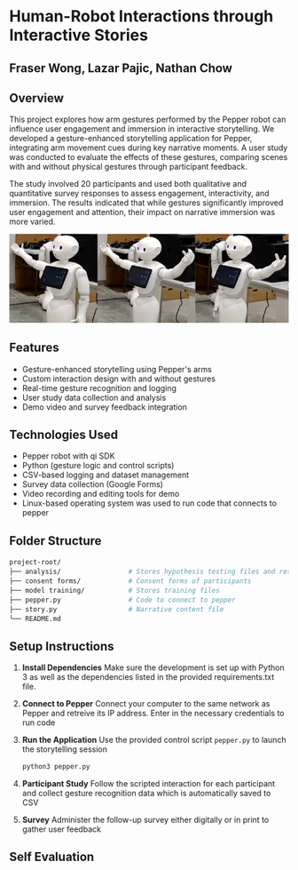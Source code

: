 # Human-Robot Interactions through Interactive Stories
## Fraser Wong, Lazar Pajic, Nathan Chow



## Overview

This project explores how arm gestures performed by the Pepper robot can influence user engagement and immersion in interactive storytelling. We developed a gesture-enhanced storytelling application for Pepper, integrating arm movement cues during key narrative moments. A user study was conducted to evaluate the effects of these gestures, comparing scenes with and without physical gestures through participant feedback.

The study involved 20 participants and used both qualitative and quantitative survey responses to assess engagement, interactivity, and immersion. The results indicated that while gestures significantly improved user engagement and attention, their impact on narrative immersion was more varied.

![](images\all3.png)

## Features

- Gesture-enhanced storytelling using Pepper's arms
- Custom interaction design with and without gestures
- Real-time gesture recognition and logging
- User study data collection and analysis
- Demo video and survey feedback integration

## Technologies Used

- Pepper robot with qi SDK
- Python (gesture logic and control scripts)
- CSV-based logging and dataset management
- Survey data collection (Google Forms)
- Video recording and editing tools for demo
- Linux-based operating system was used to run code that connects to pepper

## Folder Structure
```bash
project-root/
├── analysis/                 # Stores hypothesis testing files and results
├── consent forms/            # Consent forms of participants
├── model training/           # Stores training files
├── pepper.py                 # Code to connect to pepper
├── story.py                  # Narrative content file
└── README.md
```

## Setup Instructions

1. **Install Dependencies**
    Make sure the development is set up with Python 3 as well as the dependencies listed in the provided requirements.txt file.

2. **Connect to Pepper**
    Connect your computer to the same network as Pepper and retreive its IP address. Enter in the necessary credentials to run code

3. **Run the Application**
    Use the provided control script `pepper.py` to launch the storytelling session
    ```bash
    python3 pepper.py
    ```
4.  **Participant Study**
    Follow the scripted interaction for each participant and collect gesture recognition data which is automatically saved to CSV

5. **Survey**
    Administer the follow-up survey either digitally or in print to gather user feedback

## Self Evaluation
